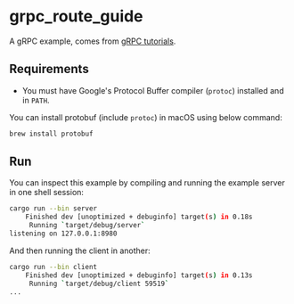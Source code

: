 # grpc_route_guide

A gRPC example, comes from [gRPC tutorials](https://grpc.io/docs/tutorials/basic/java/).

## Requirements

- You must have Google's Protocol Buffer compiler (`protoc`) installed and in
  `PATH`.

You can install protobuf (include `protoc`) in macOS using below command:
```Bash
brew install protobuf
```

## Run

You can inspect this example by compiling and running the example server in one shell session:
```Bash
cargo run --bin server
    Finished dev [unoptimized + debuginfo] target(s) in 0.18s
     Running `target/debug/server`
listening on 127.0.0.1:8980
```

And then running the client in another:
```Bash
cargo run --bin client
    Finished dev [unoptimized + debuginfo] target(s) in 0.13s
     Running `target/debug/client 59519`
...
```
